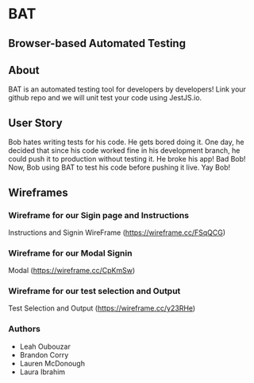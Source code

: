 # BAT
## Browser-based Automated Testing

## About 
BAT is an automated testing tool for developers by developers! Link your github repo and we will unit test your code using JestJS.io. 

## User Story
Bob hates writing tests for his code. He gets bored doing it. One day, he decided that since his code worked fine in his development branch, he could push it to production without testing it. He broke his app! Bad Bob! Now, Bob using BAT to test his code before pushing it live. Yay Bob!

## Wireframes

### Wireframe for our Sigin page and Instructions
Instructions and Signin WireFrame
(https://wireframe.cc/FSqQCG)

### Wireframe for our Modal Signin
Modal
(https://wireframe.cc/CpKmSw)

### Wireframe for our test selection and Output
Test Selection and Output
(https://wireframe.cc/y23RHe)

### Authors
* Leah Oubouzar
* Brandon Corry
* Lauren McDonough
* Laura Ibrahim
